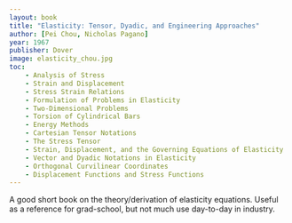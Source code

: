 ```yaml
---
layout: book
title: "Elasticity: Tensor, Dyadic, and Engineering Approaches"
author: [Pei Chou, Nicholas Pagano]
year: 1967
publisher: Dover 
image: elasticity_chou.jpg
toc:
    - Analysis of Stress
    - Strain and Displacement
    - Stress Strain Relations
    - Formulation of Problems in Elasticity
    - Two-Dimensional Problems
    - Torsion of Cylindrical Bars
    - Energy Methods
    - Cartesian Tensor Notations
    - The Stress Tensor
    - Strain, Displacement, and the Governing Equations of Elasticity
    - Vector and Dyadic Notations in Elasticity
    - Orthogonal Curvilinear Coordinates
    - Displacement Functions and Stress Functions
---
```


A good short book on the theory/derivation of elasticity equations. Useful as a reference for grad-school, but not much use day-to-day in industry.
